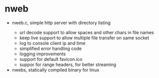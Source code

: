 # nweb
<html>
  <body>
    <ul>
      <li>nweb.c, simple http server with directory listing</li>
        <ul>
          <li>url decode support to allow spaces and other chars in file names</li>
          <li>keep live support to allow multiple file transfer on same socket</li>
          <li>log to console client ip and time</li>
          <li>simplified error handling code</li>
          <li>logging improvements</li>
          <li>support for default favicon.ico</li>
          <li>suppor for range headers, for better streaming</li>
        </ul>
      <li>nwebs, statically compiled binary for linux</li>
    </ul>
  </body>
</html>
